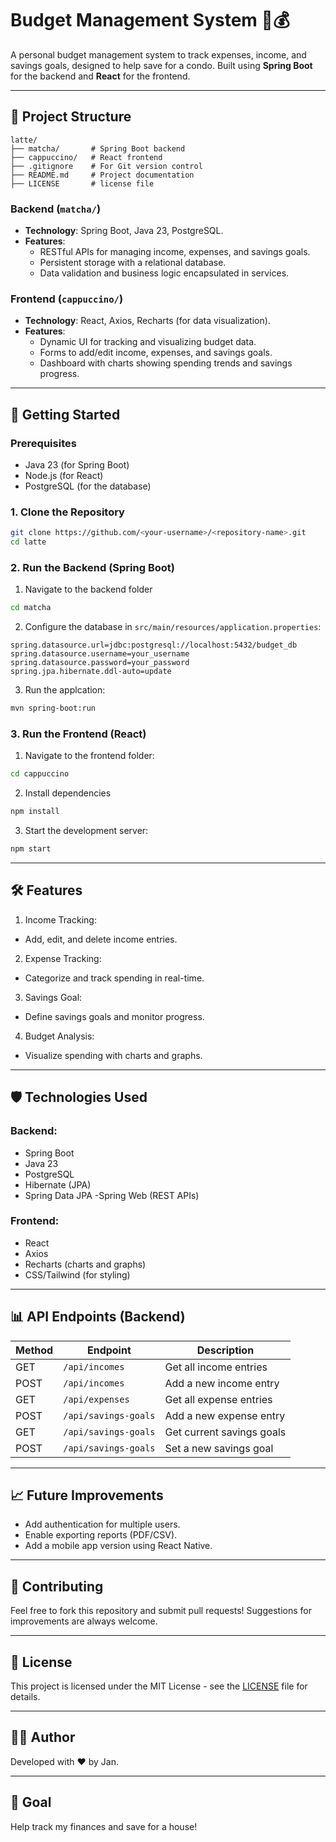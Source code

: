 # Budget Management System 🏡💰

A personal budget management system to track expenses, income, and savings goals, designed to help save for a condo. Built using **Spring Boot** for the backend and **React** for the frontend.

---

## 📂 Project Structure
```console
latte/
├── matcha/       # Spring Boot backend
├── cappuccino/   # React frontend
├── .gitignore    # For Git version control
├── README.md     # Project documentation
├── LICENSE       # license file
```


### Backend (`matcha/`)
- **Technology**: Spring Boot, Java 23, PostgreSQL.
- **Features**:
    - RESTful APIs for managing income, expenses, and savings goals.
    - Persistent storage with a relational database.
    - Data validation and business logic encapsulated in services.

### Frontend (`cappuccino/`)
- **Technology**: React, Axios, Recharts (for data visualization).
- **Features**:
    - Dynamic UI for tracking and visualizing budget data.
    - Forms to add/edit income, expenses, and savings goals.
    - Dashboard with charts showing spending trends and savings progress.

---

## 🚀 Getting Started

### Prerequisites
- Java 23 (for Spring Boot)
- Node.js (for React)
- PostgreSQL (for the database)

### 1. Clone the Repository
```bash
git clone https://github.com/<your-username>/<repository-name>.git
cd latte
```

### 2. Run the Backend (Spring Boot)
1. Navigate to the backend folder
```bash
cd matcha
```

2. Configure the database in `src/main/resources/application.properties`:
```properties
spring.datasource.url=jdbc:postgresql://localhost:5432/budget_db
spring.datasource.username=your_username
spring.datasource.password=your_password
spring.jpa.hibernate.ddl-auto=update
```

3. Run the applcation:

```bash
mvn spring-boot:run
```

### 3. Run the Frontend (React)

1. Navigate to the frontend folder:
```bash
cd cappuccino
```
2. Install dependencies
```bash
npm install
```
3. Start the development server:
```bash
npm start
```

----
## 🛠️ Features
1. Income Tracking:
- Add, edit, and delete income entries.
2. Expense Tracking:
- Categorize and track spending in real-time.
3. Savings Goal:
- Define savings goals and monitor progress.
4. Budget Analysis:
- Visualize spending with charts and graphs.

---

## 🛡️ Technologies Used
### Backend:
- Spring Boot
- Java 23
- PostgreSQL
- Hibernate (JPA)
- Spring Data JPA
-Spring Web (REST APIs)

### Frontend:
- React
- Axios
- Recharts (charts and graphs)
- CSS/Tailwind (for styling)

----

## 📊 API Endpoints (Backend)

| Method |Endpoint | Description |
|---|-|-|
|GET|`/api/incomes`|Get all income entries|
|POST|`/api/incomes`|Add a new income entry|
GET|`/api/expenses`|Get all expense entries|
POST|`/api/savings-goals`|Add a new expense entry|
GET|`/api/savings-goals`|Get current savings goals|
POST|`/api/savings-goals`|Set a new savings goal|

----
## 📈 Future Improvements
- Add authentication for multiple users.
- Enable exporting reports (PDF/CSV).
- Add a mobile app version using React Native.

----
## 🤝 Contributing
Feel free to fork this repository and submit pull requests! Suggestions for improvements are always welcome.

----
## 📄 License
This project is licensed under the MIT License - see the [LICENSE](../latte/LICENSE) file for details.

----
## 🙋‍♀️ Author
Developed with ❤️ by Jan.

----
## 🎯 Goal
Help track my finances and save for a house!
